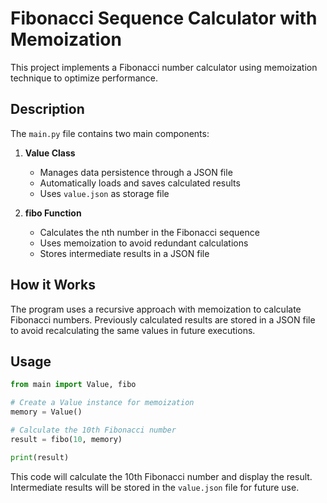 # Fibonacci Sequence Calculator with Memoization

This project implements a Fibonacci number calculator using memoization technique to optimize performance.

## Description

The `main.py` file contains two main components:

1. **Value Class**
   - Manages data persistence through a JSON file
   - Automatically loads and saves calculated results
   - Uses `value.json` as storage file

2. **fibo Function**
   - Calculates the nth number in the Fibonacci sequence
   - Uses memoization to avoid redundant calculations
   - Stores intermediate results in a JSON file

## How it Works

The program uses a recursive approach with memoization to calculate Fibonacci numbers. Previously calculated results are stored in a JSON file to avoid recalculating the same values in future executions.

## Usage

```python
from main import Value, fibo

# Create a Value instance for memoization
memory = Value()

# Calculate the 10th Fibonacci number
result = fibo(10, memory)

print(result)
```

This code will calculate the 10th Fibonacci number and display the result. Intermediate results will be stored in the `value.json` file for future use.